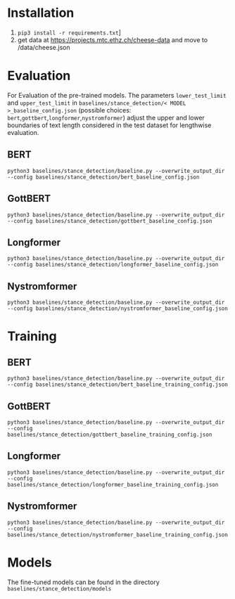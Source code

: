 # Installation

1. `pip3 install -r requirements.txt`]
2. get data at https://projects.mtc.ethz.ch/cheese-data and move to /data/cheese.json



# Evaluation 
For Evaluation of the pre-trained models. The parameters `lower_test_limit` and `upper_test_limit` in 
`baselines/stance_detection/< MODEL >_baseline_config.json` 
(possible choices: `bert`,`gottbert`,`longformer`,`nystromformer`)
adjust the upper and lower boundaries of text length considered in the test dataset for lengthwise evaluation. 
## BERT

`python3 baselines/stance_detection/baseline.py --overwrite_output_dir --config baselines/stance_detection/bert_baseline_config.json`


## GottBERT

`python3 baselines/stance_detection/baseline.py --overwrite_output_dir --config baselines/stance_detection/gottbert_baseline_config.json`


## Longformer

`python3 baselines/stance_detection/baseline.py --overwrite_output_dir --config baselines/stance_detection/longformer_baseline_config.json`

## Nystromformer

`python3 baselines/stance_detection/baseline.py --overwrite_output_dir --config baselines/stance_detection/nystromformer_baseline_config.json`

# Training

## BERT

`python3 baselines/stance_detection/baseline.py --overwrite_output_dir --config baselines/stance_detection/bert_baseline_training_config.json`

## GottBERT

`python3 baselines/stance_detection/baseline.py --overwrite_output_dir --config baselines/stance_detection/gottbert_baseline_training_config.json`


## Longformer

`python3 baselines/stance_detection/baseline.py --overwrite_output_dir --config baselines/stance_detection/longformer_baseline_training_config.json`

## Nystromformer

`python3 baselines/stance_detection/baseline.py --overwrite_output_dir --config baselines/stance_detection/nystromformer_baseline_training_config.json`

# Models

The fine-tuned models can be found in the directory `baselines/stance_detection/models`